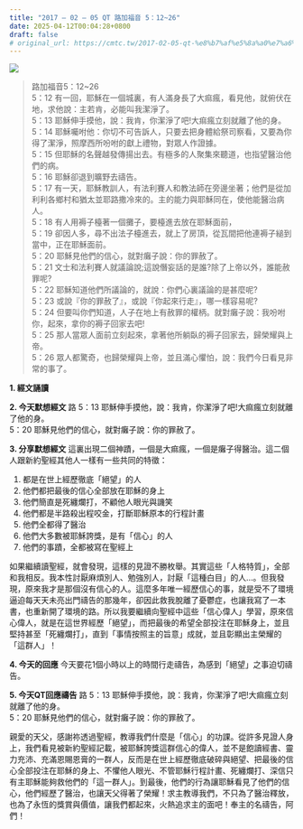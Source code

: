 ```yaml
---
title: "2017 – 02 – 05 QT 路加福音 5：12~26"
date: 2025-04-12T00:04:28+0800
draft: false
# original_url: https://cmtc.tw/2017-02-05-qt-%e8%b7%af%e5%8a%a0%e7%a6%8f%e9%9f%b3-5%ef%bc%9a1226
---
```


![](/images/qt.jpg)
> 路加福音5：12\~26  
> 5：12 有一回，耶穌在一個城裏，有人滿身長了大痲瘋，看見他，就俯伏在地，求他說：主若肯，必能叫我潔淨了。  
> 5：13 耶穌伸手摸他，說：我肯，你潔淨了吧!大痲瘋立刻就離了他的身。  
> 5：14 耶穌囑咐他：你切不可告訴人，只要去把身體給祭司察看，又要為你得了潔淨，照摩西所吩咐的獻上禮物，對眾人作證據。  
> 5：15 但耶穌的名聲越發傳揚出去。有極多的人聚集來聽道，也指望醫治他們的病。  
> 5：16 耶穌卻退到曠野去禱告。  
> 5：17 有一天，耶穌教訓人，有法利賽人和教法師在旁邊坐著；他們是從加利利各鄉村和猶太並耶路撒冷來的。主的能力與耶穌同在，使他能醫治病人。  
> 5：18 有人用褥子檯著一個攤子，要檯進去放在耶穌面前，  
> 5：19 卻因人多，尋不出法子檯進去，就上了房頂，從瓦間把他連褥子縋到當中，正在耶穌面前。  
> 5：20 耶穌見他們的信心，就對癱子說：你的罪赦了。  
> 5：21 文士和法利賽人就議論說;這說僭妄話的是誰?除了上帝以外，誰能赦罪呢?  
> 5：22 耶穌知道他們所議論的，就說：你們心裏議論的是甚麼呢?  
> 5：23 或說『你的罪赦了』，或說『你起來行走』，哪一樣容易呢?  
> 5：24 但要叫你們知道，人子在地上有赦罪的權柄。就對癱子說：我吩咐你，起來，拿你的褥子回家去吧!  
> 5：25 那人當眾人面前立刻起來，拿著他所躺臥的褥子回家去，歸榮耀與上帝。  
> 5：26 眾人都驚奇，也歸榮耀與上帝，並且滿心懼怕，說：我們今日看見非常的事了。

**1.  經文誦讀**

**2.  今天默想經文**
路 5：13 耶穌伸手摸他，說：我肯，你潔淨了吧!大痲瘋立刻就離了他的身。  
5：20 耶穌見他們的信心，就對癱子說：你的罪赦了。

**3. 分享默想經文**
這裏出現二個神蹟，一個是大痲瘋，一個是癱子得醫治。這二個人跟新約聖經其他人一樣有一些共同的特徵：  
1. 都是在世上經歷徹底「絕望」的人  
2. 他們都把最後的信心全部放在耶穌的身上  
3. 他們簡直是死纏爛打，不顧他人眼光與譏笑  
4. 他們都是半路殺出程咬金，打斷耶穌原本的行程計畫  
5. 他們全都得了醫治  
6. 他們大多數被耶穌誇獎，是有「信心」的人  
7. 他們的事蹟，全都被寫在聖經上

如果繼續讀聖經，就會發現，這樣的見證不勝枚舉。其實這些「人格特質」，全部和我相反。我本性討厭麻煩別人、勉強別人，討厭「這種白目」的人…。但我發現，原來我才是那個沒有信心的人。這麼多年唯一經歷信心的事，就是受不了環境逼迫每天天未亮出門禱告的那幾年，卻因此救我脫離了憂鬱症，也讓我寫了一本書，也重新開了環境的路。所以我要繼續向聖經中這些「信心偉人」學習，原來信心偉人，就是在這世界經歷「絕望」，而把最後的希望全部投注在耶穌身上，並且堅持甚至「死纏爛打」，直到「事情按照主的旨意」成就，並且彰顯出主榮耀的「這群人」！

**4. 今天的回應**
今天要花1個小時以上的時間行走禱告，為感到「絕望」之事迫切禱告。

**5. 今天QT回應禱告**
路 5：13 耶穌伸手摸他，說：我肯，你潔淨了吧!大痲瘋立刻就離了他的身。  
5：20 耶穌見他們的信心，就對癱子說：你的罪赦了。

親愛的天父，感謝祢透過聖經，教導我們什麼是「信心」的功課。從許多見證人身上，我們看見被新約聖經記載，被耶穌誇獎這群信心的偉人，並不是飽讀經書、靈力充沛、充滿恩賜恩膏的一群人，反而是在世上經歷徹底破碎與絕望、把最後的信心全部投注在耶穌的身上、不懼他人眼光、不管耶穌行程計畫、死纏爛打、深信只有主耶穌能夠救他們的「這一群人」。到最後，他們的行為讓耶穌看見了他們的信心，他們經歷了醫治，也讓天父得著了榮耀！求主教導我們，不只為了醫治釋放，也為了永恆的獎賞與價值，讓我們都起來，火熱追求主的面吧！奉主的名禱告，阿們！
